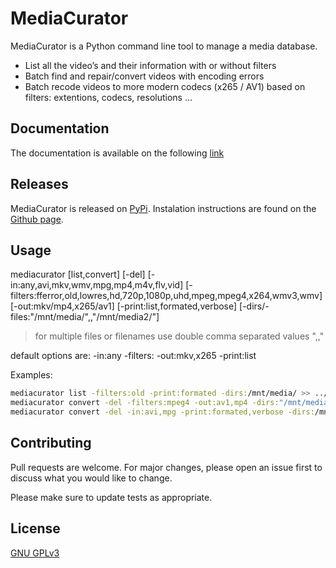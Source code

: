 # MediaCurator

MediaCurator is a Python command line tool to manage a media database. 
* List all the video’s and their information with or without filters
* Batch find and repair/convert videos with encoding errors
* Batch recode videos to more modern codecs (x265 / AV1) based on filters: extentions, codecs, resolutions …

## Documentation

The documentation is available on the following [link](https://fabquenneville.github.io/MediaCurator/)

## Releases

MediaCurator is released on [PyPi](https://pypi.org/project/MediaCurator/).
Instalation instructions are found on the [Github page](https://fabquenneville.github.io/MediaCurator/usage/installation.html).

## Usage
mediacurator [list,convert] [-del] [-in:any,avi,mkv,wmv,mpg,mp4,m4v,flv,vid] [-filters:fferror,old,lowres,hd,720p,1080p,uhd,mpeg,mpeg4,x264,wmv3,wmv] [-out:mkv/mp4,x265/av1]  [-print:list,formated,verbose] [-dirs/-files:"/mnt/media/",,"/mnt/media2/"]

> for multiple files or filenames use double comma separated values ",,"

default options are:
-in:any
-filters:
-out:mkv,x265
-print:list

Examples:
```bash
mediacurator list -filters:old -print:formated -dirs:/mnt/media/ >> ../medlist.txt
mediacurator convert -del -filters:mpeg4 -out:av1,mp4 -dirs:"/mnt/media/Movies/"
mediacurator convert -del -in:avi,mpg -print:formated,verbose -dirs:/mnt/media/
```

## Contributing
Pull requests are welcome. For major changes, please open an issue first to discuss what you would like to change.

Please make sure to update tests as appropriate.

## License
[GNU GPLv3](https://choosealicense.com/licenses/gpl-3.0/)